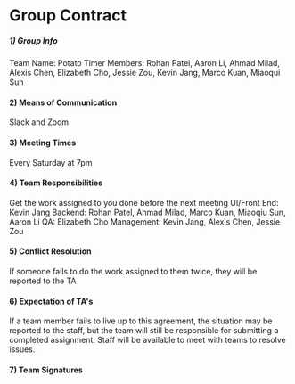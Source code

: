 # __Group Contract__

##### 1) Group Info
Team Name: Potato Timer
Members: 
Rohan Patel, Aaron Li, Ahmad Milad, Alexis Chen, Elizabeth Cho, Jessie Zou, Kevin Jang, Marco Kuan, Miaoqui Sun
#### 2) Means of Communication
Slack and Zoom
#### 3) Meeting Times
Every Saturday at 7pm
#### 4) Team Responsibilities
Get the work assigned to you done before the next meeting
UI/Front End: Kevin Jang
Backend: Rohan Patel, Ahmad Milad, Marco Kuan, Miaoqiu Sun, Aaron Li
QA: Elizabeth Cho
Management: Kevin Jang, Alexis Chen, Jessie Zou
#### 5) Conflict Resolution
If someone fails to do the work assigned to them twice, they will be reported to the TA
#### 6) Expectation of TA's
If a team member fails to live up to this agreement, the situation may be reported to the staff, but the team will still be responsible for submitting a completed assignment. Staff will be available to meet with teams to resolve issues.
#### 7) Team Signatures